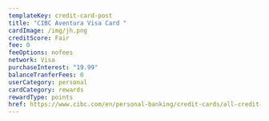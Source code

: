 ```yaml
---
templateKey: credit-card-post
title: "CIBC Aventura Visa Card "
cardImage: /img/jh.png
creditScore: Fair
fee: 0
feeOptions: nofees
network: Visa
purchaseInterest: "19.99"
balanceTranferFees: 0
userCategory: personal
cardCategory: rewards
rewardType: points
href: https://www.cibc.com/en/personal-banking/credit-cards/all-credit-cards/aventura-visa-card.html
---
```

